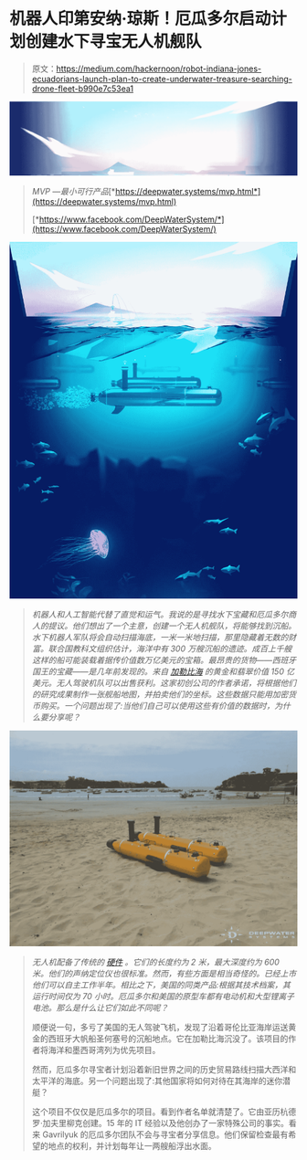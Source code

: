 # 机器人印第安纳·琼斯！厄瓜多尔启动计划创建水下寻宝无人机舰队

> 原文：<https://medium.com/hackernoon/robot-indiana-jones-ecuadorians-launch-plan-to-create-underwater-treasure-searching-drone-fleet-b990e7c53ea1>

![](img/99a47139296892bf35ec54948d9026be.png)

> *MVP —最小可行产品*[*https://deepwater.systems/mvp.html*](https://deepwater.systems/mvp.html)
> 
> [*https://www.facebook.com/DeepWaterSystem/*](https://www.facebook.com/DeepWaterSystem/)

![](img/dc57467154e0de987f6ec7d4ab27c710.png)

> *机器人和人工智能代替了直觉和运气。我说的是寻找水下宝藏和厄瓜多尔商人的提议。他们想出了一个主意，创建一个无人机舰队，将能够找到沉船。水下机器人军队将会自动扫描海底，一米一米地扫描，那里隐藏着无数的财富。联合国教科文组织估计，海洋中有 300 万艘沉船的遗迹。成百上千艘这样的船可能装载着据传价值数万亿美元的宝箱。最昂贵的货物——西班牙国王的宝藏——是几年前发现的。来自* [*加勒比海*](https://hackernoon.com/tagged/caribbean) *的黄金和翡翠价值 150 亿美元。无人驾驶机队可以出售获利。这家初创公司的作者承诺，将根据他们的研究成果制作一张舰船地图，并拍卖他们的坐标。这些数据只能用加密货币购买。一个问题出现了:当他们自己可以使用这些有价值的数据时，为什么要分享呢？*

![](img/6b6f151a1a93a6ab84ffc3ad718d8dde.png)

> *无人机配备了传统的* [*硬件*](https://hackernoon.com/tagged/hardware) *。它们的长度约为 2 米，最大深度约为 600 米。他们的声纳定位仪也很标准。然而，有些方面是相当奇怪的。已经上市他们可以自主工作半年。相比之下，美国的同类产品:根据其技术档案，其运行时间仅为 70 小时。厄瓜多尔和美国的原型车都有电动机和大型锂离子电池。那么是什么让它们如此不同呢？*
> 
> 顺便说一句，多亏了美国的无人驾驶飞机，发现了沿着哥伦比亚海岸运送黄金的西班牙大帆船圣何塞号的沉船地点。它在加勒比海沉没了。该项目的作者将海洋和墨西哥湾列为优先项目。
> 
> 然而，厄瓜多尔寻宝者计划沿着新旧世界之间的历史贸易路线扫描大西洋和太平洋的海底。另一个问题出现了:其他国家将如何对待在其海岸的迷你潜艇？
> 
> 这个项目不仅仅是厄瓜多尔的项目。看到作者名单就清楚了。它由亚历杭德罗·加夫里柳克创建。15 年的 IT 经验以及他创办了一家特殊公司的事实。看来 Gavrilyuk 的厄瓜多尔团队不会与寻宝者分享信息。他们保留检查最有希望的地点的权利，并计划每年让一两艘船浮出水面。